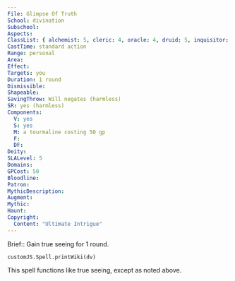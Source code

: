 ```yaml
---
File: Glimpse Of Truth
School: divination
Subschool: 
Aspects: 
ClassList: { alchemist: 5, cleric: 4, oracle: 4, druid: 5, inquisitor: 4, magus: 5, medium: 3, occultist: 4, psychic: 4, shaman: 4, sorcerer: 5, wizard: 5, spiritualist: 5, witch: 5 }
CastTime: standard action
Range: personal
Area: 
Effect: 
Targets: you
Duration: 1 round
Dismissible: 
Shapeable: 
SavingThrow: Will negates (harmless)
SR: yes (harmless)
Components:
  V: yes
  S: yes
  M: a tourmaline costing 50 gp
  F: 
  DF: 
Deity: 
SLALevel: 5
Domains: 
GPCost: 50
Bloodline: 
Patron: 
MythicDescription: 
Augment: 
Mythic: 
Haunt: 
Copyright:
  Content: "Ultimate Intrigue"
---
```

Brief:: Gain true seeing for 1 round.

```dataviewjs
customJS.Spell.printWiki(dv)
```

This spell functions like true seeing, except as noted above.
